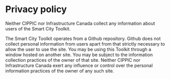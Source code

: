 # Privacy policy

Neither CIPPIC nor Infrastructure Canada collect any information about users of the Smart City Toolkit.

The Smart City Toolkit operates from a Github repository. Github does not collect personal information from users apart from that strictly necessary to allow the user to use the site. You may be using this Toolkit through a window hosted on another site. You may be subject to the information collection practices of the owner of that site. Neither CIPPIC nor Infrastructure Canada exert any influence or control over the personal information practices of the owner of any such site.

